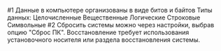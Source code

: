 #1 Данные в компьютере организованы в виде битов и байтов
Типы данных:
Целочисленные
Вещественные
Логические
Строковые
Символьные
#2 Сбросить системы можно через настройки, выбрав опцию "Сброс ПК". Восстановление требует использования установочного носителя или раздела восстановления системы.
